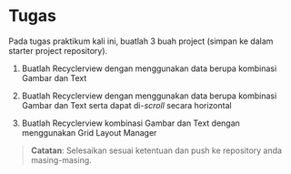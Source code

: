 # Tugas

Pada tugas praktikum kali ini, buatlah 3 buah project (simpan ke dalam starter
project repository).

1. Buatlah Recyclerview dengan menggunakan data berupa kombinasi Gambar dan Text

2. Buatlah Recyclerview dengan menggunakan data berupa kombinasi Gambar dan Text
   serta dapat di-*scroll* secara horizontal

3. Buatlah Recyclerview kombinasi Gambar dan Text dengan menggunakan Grid Layout Manager

> **Catatan**: Selesaikan sesuai ketentuan dan push ke repository anda
> masing-masing.
